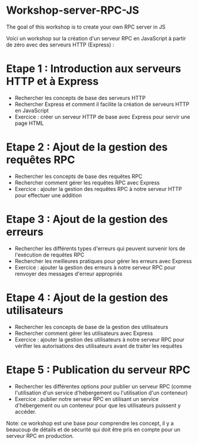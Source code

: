 # Workshop-server-RPC-JS
The goal of this workshop is to create your own RPC server in JS

Voici un workshop sur la création d'un serveur RPC en JavaScript à partir de zéro avec des serveurs HTTP (Express) :

# Etape 1 : Introduction aux serveurs HTTP et à Express

-   Rechercher les concepts de base des serveurs HTTP
-   Rechercher Express et comment il facilite la création de serveurs HTTP en JavaScript
-   Exercice : créer un serveur HTTP de base avec Express pour servir une page HTML

# Etape 2 : Ajout de la gestion des requêtes RPC

-   Rechercher les concepts de base des requêtes RPC
-   Rechercher comment gérer les requêtes RPC avec Express
-   Exercice : ajouter la gestion des requêtes RPC à notre serveur HTTP pour effectuer une addition

# Etape 3 : Ajout de la gestion des erreurs

-   Rechercher les différents types d'erreurs qui peuvent survenir lors de l'exécution de requêtes RPC
-   Rechercher les meilleures pratiques pour gérer les erreurs avec Express
-   Exercice : ajouter la gestion des erreurs à notre serveur RPC pour renvoyer des messages d'erreur appropriés

# Etape 4 : Ajout de la gestion des utilisateurs

-   Rechercher les concepts de base de la gestion des utilisateurs
-   Rechercher comment gérer les utilisateurs avec Express
-   Exercice : ajouter la gestion des utilisateurs à notre serveur RPC pour vérifier les autorisations des utilisateurs avant de traiter les requêtes

# Etape 5 : Publication du serveur RPC

-   Rechercher les différentes options pour publier un serveur RPC (comme l'utilisation d'un service d'hébergement ou l'utilisation d'un conteneur)
-   Exercice : publier notre serveur RPC en utilisant un service d'hébergement ou un conteneur pour que les utilisateurs puissent y accéder.

Note: ce workshop est une base pour comprendre les concept, il y a beaucoup de détails et de sécurité qui doit être pris en compte pour un serveur RPC en production.
